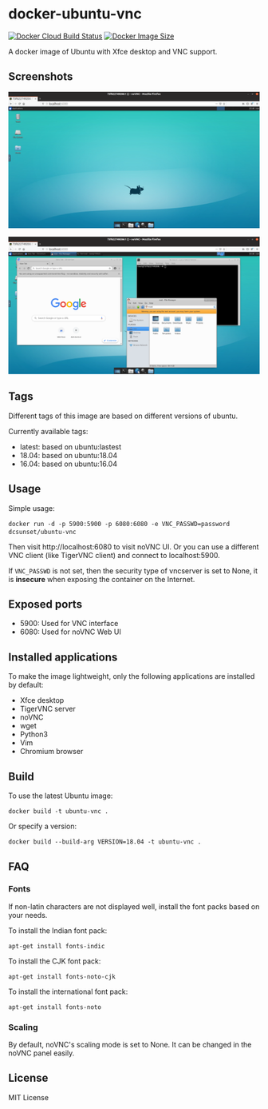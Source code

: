 # docker-ubuntu-vnc

[![Docker Cloud Build Status](https://img.shields.io/docker/cloud/build/dcsunset/ubuntu-vnc)](https://hub.docker.com/r/dcsunset/ubuntu-vnc)
[![Docker Image Size](https://badgen.net/docker/size/dcsunset/ubuntu-vnc)](https://hub.docker.com/r/dcsunset/ubuntu-vnc)

A docker image of Ubuntu with Xfce desktop and VNC support.

## Screenshots

![Figure 1](./screenshots/1.png)

![Figure 2](./screenshots/2.png)

## Tags

Different tags of this image are based on different versions of ubuntu.

Currently available tags:

* latest: based on ubuntu:lastest
* 18.04: based on ubuntu:18.04
* 16.04: based on ubuntu:16.04

## Usage

Simple usage:

```
docker run -d -p 5900:5900 -p 6080:6080 -e VNC_PASSWD=password dcsunset/ubuntu-vnc
```

Then visit http://localhost:6080 to visit noVNC UI.
Or you can use a different VNC client (like TigerVNC client)
and connect to localhost:5900.

If `VNC_PASSWD` is not set,
then the security type of vncserver is set to None,
it is **insecure** when exposing the container on the Internet.

## Exposed ports

* 5900: Used for VNC interface
* 6080: Used for noVNC Web UI

## Installed applications

To make the image lightweight,
only the following applications are installed by default:

* Xfce desktop
* TigerVNC server
* noVNC
* wget
* Python3
* Vim
* Chromium browser

## Build

To use the latest Ubuntu image:

```
docker build -t ubuntu-vnc .
```

Or specify a version:

```
docker build --build-arg VERSION=18.04 -t ubuntu-vnc .
```

## FAQ

### Fonts

If non-latin characters are not displayed well,
install the font packs based on your needs.

To install the Indian font pack:

```
apt-get install fonts-indic
```

To install the CJK font pack:

```
apt-get install fonts-noto-cjk
```

To install the international font pack:

```
apt-get install fonts-noto
```

### Scaling

By default, noVNC's scaling mode is set to None.
It can be changed in the noVNC panel easily.


## License

MIT License
